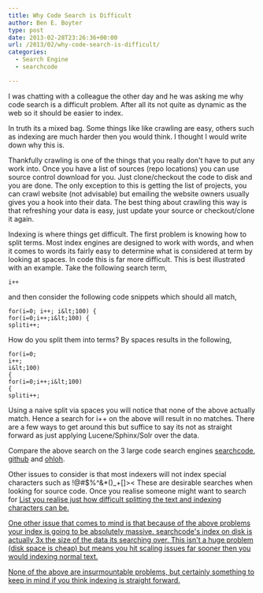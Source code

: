 ```yaml
---
title: Why Code Search is Difficult
author: Ben E. Boyter
type: post
date: 2013-02-28T23:26:36+00:00
url: /2013/02/why-code-search-is-difficult/
categories:
  - Search Engine
  - searchcode

---
```

I was chatting with a colleague the other day and he was asking me why code search is a difficult problem. After all its not quite as dynamic as the web so it should be easier to index.

In truth its a mixed bag. Some things like like crawling are easy, others such as indexing are much harder then you would think. I thought I would write down why this is.

Thankfully crawling is one of the things that you really don't have to put any work into. Once you have a list of sources (repo locations) you can use source control download for you. Just clone/checkout the code to disk and you are done. The only exception to this is getting the list of projects, you can crawl website (not advisable) but emailing the website owners usually gives you a hook into their data. The best thing about crawling this way is that refreshing your data is easy, just update your source or checkout/clone it again.

Indexing is where things get difficult. The first problem is knowing how to split terms. Most index engines are designed to work with words, and when it comes to words its fairly easy to determine what is considered at term by looking at spaces. In code this is far more difficult. This is best illustrated with an example. Take the following search term,

```
i++
```

and then consider the following code snippets which should all match,

```
for(i=0; i++; i&lt;100) {
for(i=0;i++;i&lt;100) {
spliti++;
```

How do you split them into terms? By spaces results in the following,

```
for(i=0; 
i++; 
i&lt;100) 
{
for(i=0;i++;i&lt;100) 
{
spliti++;
```

Using a naive split via spaces you will notice that none of the above actually match. Hence a search for i++ on the above will result in no matches. There are a few ways to get around this but suffice to say its not as straight forward as just applying Lucene/Sphinx/Solr over the data.

Compare the above search on the 3 large code search engines [searchcode][1], [github][2] and [ohloh][3].

Other issues to consider is that most indexers will not index special characters such as !@#$%^&*()_+[]>< These are desirable searches when looking for source code. Once you realise someone might want to search for [List<Object>][4] you realise just how difficult splitting the text and indexing characters can be.

One other issue that comes to mind is that because of the above problems your index is going to be absolutely massive. searchcode's index on disk is actually 3x the size of the data its searching over. This isn't a huge problem (disk space is cheap) but means you hit scaling issues far sooner then you would indexing normal text.

None of the above are insurmountable problems, but certainly something to keep in mind if you think indexing is straight forward.

 [1]: http://searchco.de/?q=i%2B%2B
 [2]: https://github.com/search?q=i%2B%2B&type=Code&ref=searchresults
 [3]: http://code.ohloh.net/search?s=i%2B%2B&browser=Default&mp=1&ml=1&me=1&md=1&filterChecked=true
 [4]: http://searchco.de/?q=List%3CObject%3E